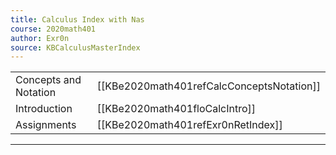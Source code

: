 ```yaml
---
title: Calculus Index with Nas
course: 2020math401
author: Exr0n
source: KBCalculusMasterIndex
---
```


| | |
|-|-|
Concepts and Notation | [[KBe2020math401refCalcConceptsNotation]]
Introduction | [[KBe2020math401floCalcIntro]]
Assignments | [[KBe2020math401refExr0nRetIndex]]

---